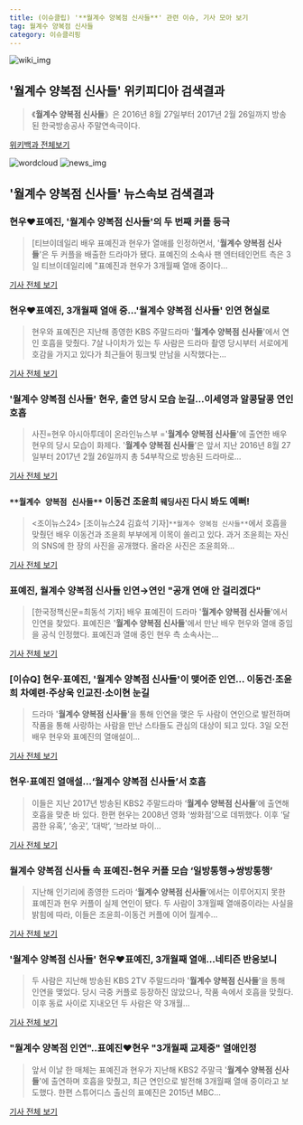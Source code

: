 ```yaml
---
title: (이슈클립) '**월계수 양복점 신사들**' 관련 이슈, 기사 모아 보기
tag: 월계수 양복점 신사들
category: 이슈클리핑
---
```

![wiki_img](https://user-images.githubusercontent.com/42597476/44503234-41136a80-a6d0-11e8-9071-6fc6418eafe4.png)
## **'**월계수 양복점 신사들**'** 위키피디아 검색결과
>《**월계수 양복점 신사들**》은 2016년 8월 27일부터 2017년 2월 26일까지 방송된 한국방송공사 주말연속극이다.

<a href="https://ko.wikipedia.org/wiki/월계수 양복점 신사들" target="_blank">위키백과 전체보기</a>

![wordcloud](https://s3.ap-northeast-2.amazonaws.com/lyrics101-wordcloud/2018-09-03-1535940246.png)
![news_img](https://user-images.githubusercontent.com/42597476/44507050-1206f400-a6e4-11e8-8d98-7ffbfebb353f.png)
## **'**월계수 양복점 신사들**'** 뉴스속보 검색결과
### 현우♥표예진, '**월계수 양복점 신사들**'의 두 번째 커플 등극

>[티브이데일리 배우 표예진과 현우가 열애를 인정하면서, '**월계수 양복점 신사들**'은 두 커플을 배출한 드라마가 됐다. 표예진의 소속사 팬 엔터테인먼트 측은 3일 티브이데일리에 "표예진과 현우가 3개월째 열애 중이다...

<a href="http://tvdaily.asiae.co.kr/read.php3?aid=15359395671391280002" target="_blank">기사 전체 보기</a>

### 현우♥표예진, 3개월째 열애 중…'**월계수 양복점 신사들**' 인연 현실로

>현우와 표예진은 지난해 종영한 KBS 주말드라마 '**월계수 양복점 신사들**'에서 연인 호흡을 맞췄다. 7살 나이차가 있는 두 사람은 드라마 촬영 당시부터 서로에게 호감을 가지고 있다가 최근들어 핑크빛 만남을 시작했다는...

<a href="http://news.wowtv.co.kr/NewsCenter/News/Read?articleId=A201809030188&t=NN" target="_blank">기사 전체 보기</a>

### '**월계수 양복점 신사들**' 현우, 출연 당시 모습 눈길…이세영과 알콩달콩 연인 호흡

>사진=현우 아시아투데이 온라인뉴스부 ='**월계수 양복점 신사들**'에 출연한 배우 현우의 당시 모습이 화제다. '**월계수 양복점 신사들**'은 앞서 지난 2016년 8월 27일부터 2017년 2월 26일까지 총 54부작으로 방송된 드라마로...

<a href="http://www.asiatoday.co.kr/view.php?key=20180903000931467" target="_blank">기사 전체 보기</a>

### `**월계수 양복점 신사들**` 이동건 조윤희 `웨딩사진` 다시 봐도 예뻐!

><조이뉴스24> [조이뉴스24 김효석 기자]`**월계수 양복점 신사들**`에서 호흡을 맞췄던 배우 이동건과 조윤희 부부에게 이목이 쏠리고 있다. 과거 조윤희는 자신의 SNS에 한 장의 사진을 공개했다. 올라온 사진은 조윤희와...

<a href="http://joynews.inews24.com/php/news_view.php?g_menu=700100&g_serial=1122667&rrf=nv" target="_blank">기사 전체 보기</a>

### 표예진, **월계수 양복점 신사들** 인연→연인 "공개 연애 안 걸리겠다"

>[한국정책신문=최동석 기자] 배우 표예진이 드라마 '**월계수 양복점 신사들**'에서 인연을 찾았다. 표예진은 '**월계수 양복점 신사들**'에서 만난 배우 현우와 열애 중임을 공식 인정했다. 표예진과 열애 중인 현우 측 소속사는...

<a href="http://www.kpinews.co.kr/news/articleView.html?idxno=80441" target="_blank">기사 전체 보기</a>

### [이슈Q] 현우·표예진, '**월계수 양복점 신사들**'이 맺어준 인연… 이동건·조윤희 차예련·주상욱 인교진·소이현 눈길

>드라마 '**월계수 양복점 신사들**'을 통해 인연을 맺은 두 사람이 연인으로 발전하며 작품을 통해 사랑하는 사람을 만난 스타들도 관심의 대상이 되고 있다. 3일 오전 배우 현우와 표예진의 열애설이...

<a href="http://www.sportsq.co.kr/news/articleView.html?idxno=301209" target="_blank">기사 전체 보기</a>

### 현우·표예진 열애설…‘**월계수 양복점 신사들**’서 호흡

>이들은 지난 2017년 방송된 KBS2 주말드라마 ‘**월계수 양복점 신사들**’에 출연해 호흡을 맞춘 바 있다. 한편 현우는 2008년 영화 ‘쌍화점’으로 데뷔했다. 이후 ‘달콤한 유혹’, ‘송곳’, ‘대박’, ‘브라보 마이...

<a href="http://news.heraldcorp.com/view.php?ud=20180903000134" target="_blank">기사 전체 보기</a>

### **월계수 양복점 신사들** 속 표예진-현우 커플 모습 ‘일방통행→쌍방통행’

>지난해 인기리에 종영한 드라마 ‘**월계수 양복점 신사들**’에서는 이루어지지 못한 표예진과 현우 커플이 실제 연인이 됐다. 두 사람이 3개월째 열애중이라는 사실을 밝힘에 따라, 이들은 조윤희-이동건 커플에 이어 월계수...

<a href="http://www.kookje.co.kr/news2011/asp/newsbody.asp?code=0500&key=20180903.99099000670" target="_blank">기사 전체 보기</a>

### '**월계수 양복점 신사들**' 현우♥표예진, 3개월째 열애…네티즌 반응보니

>두 사람은 지난해 방송된 KBS 2TV 주말드라마 '**월계수 양복점 신사들**'을 통해 인연을 맺었다. 당시 극중 커플로 등장하진 않았으나, 작품 속에서 호흡을 맞췄다. 이후 동료 사이로 지내오던 두 사람은 약 3개월...

<a href="http://www.ajunews.com/view/20180903103352934" target="_blank">기사 전체 보기</a>

### "월계수 양복점 인연"..표예진♥현우 "3개월째 교제중" 열애인정

>앞서 이날 한 매체는 표예진과 현우가 지난해 KBS2 주말극 '**월계수 양복점 신사들**'에 출연하며 호흡을 맞췄고, 최근 연인으로 발전해 3개월째 열애 중이라고 보도했다. 한편 스튜어디스 출신의 표예진은 2015년 MBC...

<a href="http://news.hankyung.com/article/201809033642I" target="_blank">기사 전체 보기</a>


